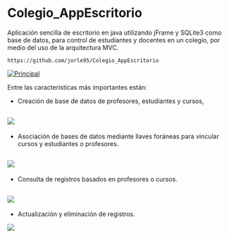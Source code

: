 # Colegio_AppEscritorio
Aplicación sencilla de escritorio en java utilizando jFrame y SQLite3 como base de datos, para control de estudiantes y docentes en un colegio, por medio del uso de la arquitectura MVC.

`https://github.com/jorle95/Colegio_AppEscritorio`

[![Principal](https://jorle95.github.io/Colegio_AppEscritorio/Imagenes/Captura1.PNG "Principal")](https://jorle95.github.io/Colegio_AppEscritorio/Imagenes/Captura1.PNG "Principal")

Entre las características más importantes están:
- Creación de base de datos de profesores, estudiantes y cursos,

[![](https://jorle95.github.io/Colegio_AppEscritorio/Imagenes/Captura2.PNG)](https://jorle95.github.io/Colegio_AppEscritorio/Imagenes/Captura2.PNG)
------------


- Asociación de bases de datos mediante llaves foráneas para vincular cursos y estudiantes o profesores.

[![](https://jorle95.github.io/Colegio_AppEscritorio/Imagenes/Captura3.PNG)](https://jorle95.github.io/Colegio_AppEscritorio/Imagenes/Captura3.PNG)
------------


- Consulta de registros basados en profesores o cursos.

[![](https://jorle95.github.io/Colegio_AppEscritorio/Imagenes/Captura4.PNG)](https://jorle95.github.io/Colegio_AppEscritorio/Imagenes/Captura4.PNG)
------------


- Actualización y eliminación de registros.

[![](https://jorle95.github.io/Colegio_AppEscritorio/Imagenes/Captura5.PNG)](https://jorle95.github.io/Colegio_AppEscritorio/Imagenes/Captura5.PNG)





